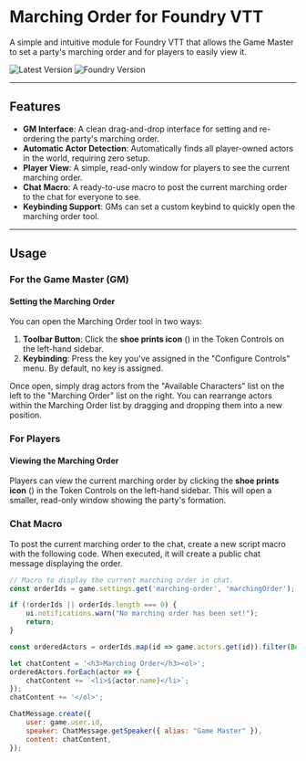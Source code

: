 # Marching Order for Foundry VTT

A simple and intuitive module for Foundry VTT that allows the Game Master to set a party's marching order and for players to easily view it.

![Latest Version](https://img.shields.io/badge/version-2.1.0-blue)
![Foundry Version](https://img.shields.io/badge/Foundry%20VTT-v13-informational)



---

## Features

* **GM Interface**: A clean drag-and-drop interface for setting and re-ordering the party's marching order.
* **Automatic Actor Detection**: Automatically finds all player-owned actors in the world, requiring zero setup.
* **Player View**: A simple, read-only window for players to see the current marching order.
* **Chat Macro**: A ready-to-use macro to post the current marching order to the chat for everyone to see.
* **Keybinding Support**: GMs can set a custom keybind to quickly open the marching order tool.

---

## Usage

### For the Game Master (GM)

#### Setting the Marching Order
You can open the Marching Order tool in two ways:
1.  **Toolbar Button**: Click the **shoe prints icon** (<i class="fas fa-shoe-prints"></i>) in the Token Controls on the left-hand sidebar.
2.  **Keybinding**: Press the key you've assigned in the "Configure Controls" menu. By default, no key is assigned.

Once open, simply drag actors from the "Available Characters" list on the left to the "Marching Order" list on the right. You can rearrange actors within the Marching Order list by dragging and dropping them into a new position.

### For Players

#### Viewing the Marching Order
Players can view the current marching order by clicking the **shoe prints icon** (<i class="fas fa-shoe-prints"></i>) in the Token Controls on the left-hand sidebar. This will open a smaller, read-only window showing the party's formation.

### Chat Macro

To post the current marching order to the chat, create a new script macro with the following code. When executed, it will create a public chat message displaying the order.

```javascript
// Macro to display the current marching order in chat.
const orderIds = game.settings.get('marching-order', 'marchingOrder');

if (!orderIds || orderIds.length === 0) {
    ui.notifications.warn("No marching order has been set!");
    return;
}

const orderedActors = orderIds.map(id => game.actors.get(id)).filter(Boolean);

let chatContent = '<h3>Marching Order</h3><ol>';
orderedActors.forEach(actor => {
    chatContent += `<li>${actor.name}</li>`;
});
chatContent += '</ol>';

ChatMessage.create({
    user: game.user.id,
    speaker: ChatMessage.getSpeaker({ alias: "Game Master" }),
    content: chatContent,
});

